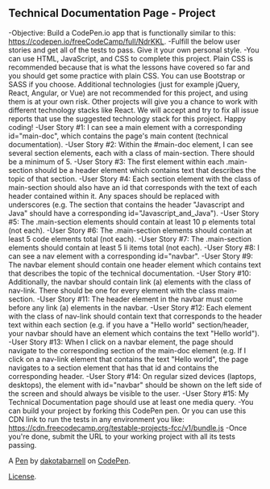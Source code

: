 Technical Documentation Page - Project
--------------------------------------
-Objective: Build a CodePen.io app that is functionally similar to this: https://codepen.io/freeCodeCamp/full/NdrKKL.
-Fulfill the below user stories and get all of the tests to pass. Give it your own personal style.
-You can use HTML, JavaScript, and CSS to complete this project. Plain CSS is recommended because that is what the lessons have covered so far and you should get some practice with plain CSS. You can use Bootstrap or SASS if you choose. Additional technologies (just for example jQuery, React, Angular, or Vue) are not recommended for this project, and using them is at your own risk. Other projects will give you a chance to work with different technology stacks like React. We will accept and try to fix all issue reports that use the suggested technology stack for this project. Happy coding!
-User Story #1: I can see a main element with a corresponding id="main-doc", which contains the page's main content (technical documentation).
-User Story #2: Within the #main-doc element, I can see several section elements, each with a class of main-section. There should be a minimum of 5.
-User Story #3: The first element within each .main-section should be a header element which contains text that describes the topic of that section.
-User Story #4: Each section element with the class of main-section should also have an id that corresponds with the text of each header contained within it. Any spaces should be replaced with underscores (e.g. The section that contains the header "Javascript and Java" should have a corresponding id="Javascript_and_Java").
-User Story #5: The .main-section elements should contain at least 10 p elements total (not each).
-User Story #6: The .main-section elements should contain at least 5 code elements total (not each).
-User Story #7: The .main-section elements should contain at least 5 li items total (not each).
-User Story #8: I can see a nav element with a corresponding id="navbar".
-User Story #9: The navbar element should contain one header element which contains text that describes the topic of the technical documentation.
-User Story #10: Additionally, the navbar should contain link (a) elements with the class of nav-link. There should be one for every element with the class main-section.
-User Story #11: The header element in the navbar must come before any link (a) elements in the navbar.
-User Story #12: Each element with the class of nav-link should contain text that corresponds to the header text within each section (e.g. if you have a "Hello world" section/header, your navbar should have an element which contains the text "Hello world").
-User Story #13: When I click on a navbar element, the page should navigate to the corresponding section of the main-doc element (e.g. If I click on a nav-link element that contains the text "Hello world", the page navigates to a section element that has that id and contains the corresponding header.
-User Story #14: On regular sized devices (laptops, desktops), the element with id="navbar" should be shown on the left side of the screen and should always be visible to the user.
-User Story #15: My Technical Documentation page should use at least one media query.
-You can build your project by forking this CodePen pen. Or you can use this CDN link to run the tests in any environment you like: https://cdn.freecodecamp.org/testable-projects-fcc/v1/bundle.js
-Once you're done, submit the URL to your working project with all its tests passing.

A [Pen](https://codepen.io/dakotabarnell/pen/NWKNaRj) by [dakotabarnell](https://codepen.io/dakotabarnell) on [CodePen](https://codepen.io).

[License](https://codepen.io/dakotabarnell/pen/NWKNaRj/license).